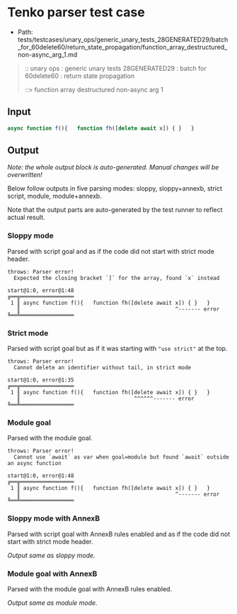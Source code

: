 # Tenko parser test case

- Path: tests/testcases/unary_ops/generic_unary_tests_28GENERATED29/batch_for_60delete60/return_state_propagation/function_array_destructured_non-async_arg_1.md

> :: unary ops : generic unary tests 28GENERATED29 : batch for 60delete60 : return state propagation
>
> ::> function array destructured non-async arg 1

## Input

`````js
async function f(){   function fh([delete await x]) { }   }
`````

## Output

_Note: the whole output block is auto-generated. Manual changes will be overwritten!_

Below follow outputs in five parsing modes: sloppy, sloppy+annexb, strict script, module, module+annexb.

Note that the output parts are auto-generated by the test runner to reflect actual result.

### Sloppy mode

Parsed with script goal and as if the code did not start with strict mode header.

`````
throws: Parser error!
  Expected the closing bracket `]` for the array, found `x` instead

start@1:0, error@1:48
╔══╦═════════════════
 1 ║ async function f(){   function fh([delete await x]) { }   }
   ║                                                 ^------- error
╚══╩═════════════════

`````

### Strict mode

Parsed with script goal but as if it was starting with `"use strict"` at the top.

`````
throws: Parser error!
  Cannot delete an identifier without tail, in strict mode

start@1:0, error@1:35
╔══╦═════════════════
 1 ║ async function f(){   function fh([delete await x]) { }   }
   ║                                    ^^^^^^------- error
╚══╩═════════════════

`````

### Module goal

Parsed with the module goal.

`````
throws: Parser error!
  Cannot use `await` as var when goal=module but found `await` outside an async function

start@1:0, error@1:48
╔══╦═════════════════
 1 ║ async function f(){   function fh([delete await x]) { }   }
   ║                                                 ^------- error
╚══╩═════════════════

`````

### Sloppy mode with AnnexB

Parsed with script goal with AnnexB rules enabled and as if the code did not start with strict mode header.

_Output same as sloppy mode._

### Module goal with AnnexB

Parsed with the module goal with AnnexB rules enabled.

_Output same as module mode._
